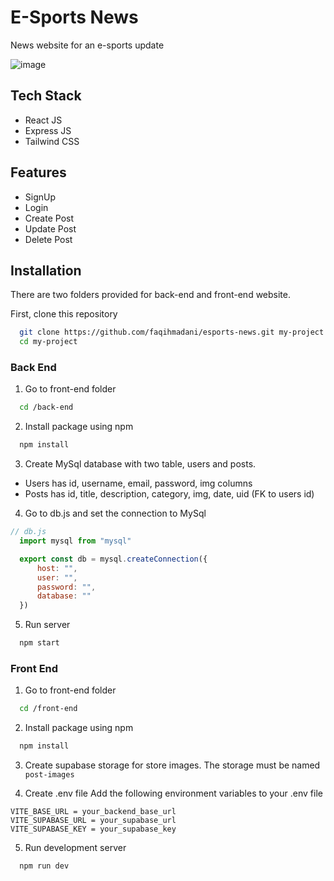 
# E-Sports News

News website for an e-sports update

![image](https://github.com/faqihmadani/esports-news/assets/76164968/f11abb74-bfc3-4966-a8ef-f35e98e8d5ec)

## Tech Stack

- React JS
- Express JS
- Tailwind CSS

## Features

- SignUp
- Login
- Create Post
- Update Post
- Delete Post

## Installation

There are two folders provided for back-end and front-end website.

First, clone this repository 

```bash
  git clone https://github.com/faqihmadani/esports-news.git my-project
  cd my-project
```

### Back End
1. Go to front-end folder

```bash
  cd /back-end
```

2. Install package using npm

```bash
  npm install
```

3. Create MySql database with two table, users and posts.
- Users has id, username, email, password, img columns
- Posts has id, title, description, category, img, date, uid (FK to users id)

4. Go to db.js and set the connection to MySql

```javascript
// db.js
  import mysql from "mysql"

  export const db = mysql.createConnection({
      host: "",
      user: "",
      password: "",
      database: ""
  })
```

5. Run server

```bash
  npm start
```

### Front End
1. Go to front-end folder

```bash
  cd /front-end
```


2. Install package using npm

```bash
  npm install
```

3. Create supabase storage for store images. The storage must be named `post-images`

4. Create .env file
Add the following environment variables to your .env file

```env
VITE_BASE_URL = your_backend_base_url
VITE_SUPABASE_URL = your_supabase_url
VITE_SUPABASE_KEY = your_supabase_key
```

5. Run development server
```bash
  npm run dev
```


